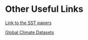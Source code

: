 # Other Useful Links

[Link to the SST papers](https://drive.google.com/open?id=0B7Ccueiur0BNZ1JZMVVTVzlyWDQ)

[Global Climate Datasets](http://www.metoffice.gov.uk/hadobs/)
